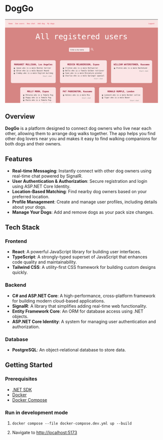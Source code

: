 # DogGo

![Users page](src/images/users-page.png)

## Overview

**DogGo** is a platform designed to connect dog owners who live near each other, allowing them to arrange dog walks together. The app helps you find other dog lovers near you and makes it easy to find walking companions for both dogs and their owners.

## Features

- **Real-time Messaging**: Instantly connect with other dog owners using real-time chat powered by SignalR.
- **User Authentication & Authorization**: Secure registration and login using ASP.NET Core Identity.
- **Location-Based Matching**: Find nearby dog owners based on your preferred location.
- **Profile Management**: Create and manage user profiles, including details about your dogs.
- **Manage Your Dogs**: Add and remove dogs as your pack size changes.

## Tech Stack

### Frontend

- **React**: A powerful JavaScript library for building user interfaces.
- **TypeScript**: A strongly-typed superset of JavaScript that enhances code quality and maintainability.
- **Tailwind CSS**: A utility-first CSS framework for building custom designs quickly.

### Backend

- **C# and ASP.NET Core**: A high-performance, cross-platform framework for building modern cloud-based applications.
- **SignalR**: A library that simplifies adding real-time web functionality.
- **Entity Framework Core**: An ORM for database access using .NET objects.
- **ASP.NET Core Identity**: A system for managing user authentication and authorization.

### Database

- **PostgreSQL**: An object-relational database to store data.

## Getting Started

### Prerequisites

- [.NET SDK](https://dotnet.microsoft.com/en-us/download)
- [Docker](https://docs.docker.com/engine/install/)
- [Docker Compose](https://docs.docker.com/compose/install/)

### Run in development mode

1. ```
   docker compose --file docker-compose.dev.yml up --build
   ```

2. Navigate to [http://localhost:5173](http://localhost:5173)


